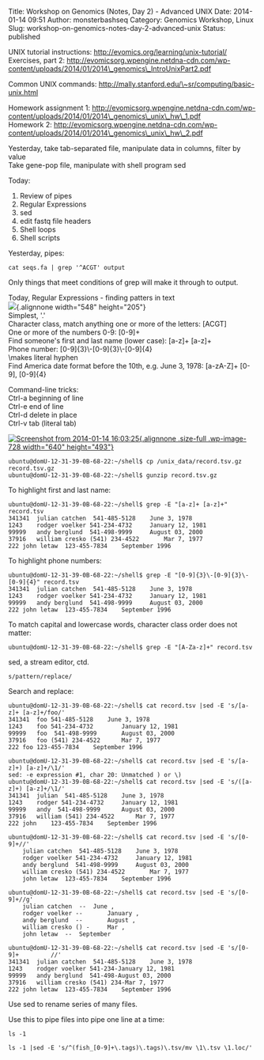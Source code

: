 Title: Workshop on Genomics (Notes, Day 2) - Advanced UNIX
Date: 2014-01-14 09:51
Author: monsterbashseq
Category: Genomics Workshop, Linux
Slug: workshop-on-genomics-notes-day-2-advanced-unix
Status: published

UNIX tutorial instructions: http://evomics.org/learning/unix-tutorial/  
Exercises, part 2:
http://evomicsorg.wpengine.netdna-cdn.com/wp-content/uploads/2014/01/2014\_genomics\_IntroUnixPart2.pdf

Common UNIX commands:
http://mally.stanford.edu/\~sr/computing/basic-unix.html

Homework assignment 1:
http://evomicsorg.wpengine.netdna-cdn.com/wp-content/uploads/2014/01/2014\_genomics\_unix\_hw\_1.pdf  
Homework 2:
http://evomicsorg.wpengine.netdna-cdn.com/wp-content/uploads/2014/01/2014\_genomics\_unix\_hw\_2.pdf

Yesterday, take tab-separated file, manipulate data in columns, filter
by value  
Take gene-pop file, manipulate with shell program sed

Today:  
1. Review of pipes  
2. Regular Expressions  
3. sed  
4. edit fastq file headers  
5. Shell loops  
6. Shell scripts

Yesterday, pipes:

    cat seqs.fa | grep '^ACGT' output

Only things that meet conditions of grep will make it through to output.

Today, Regular Expressions - finding patters in text  
![](http://imgs.xkcd.com/comics/perl_problems.png){.alignnone
width="548" height="205"}  
Simplest, '.'  
Character class, match anything one or more of the letters: \[ACGT\]  
One or more of the numbers 0-9: \[0-9\]+  
Find someone's first and last name (lower case): \[a-z\]+ \[a-z\]+  
Phone number: \[0-9\]{3}\\-\[0-9\]{3}\\-\[0-9\]{4}  
\\makes literal hyphen  
Find America date format before the 10th, e.g. June 3, 1978: \[a-zA-Z\]+
\[0-9\], \[0-9\]{4}

Command-line tricks:  
Ctrl-a beginning of line  
Ctrl-e end of line  
Ctrl-d delete in place  
Ctrl-v tab (literal tab)

[![Screenshot from 2014-01-14
16:03:25](http://monsterbashseq.files.wordpress.com/2014/01/screenshot-from-2014-01-14-160325.png){.alignnone
.size-full .wp-image-728 width="640"
height="493"}](http://monsterbashseq.files.wordpress.com/2014/01/screenshot-from-2014-01-14-160325.png)

    ubuntu@domU-12-31-39-0B-68-22:~/shell$ cp /unix_data/record.tsv.gz record.tsv.gz
    ubuntu@domU-12-31-39-0B-68-22:~/shell$ gunzip record.tsv.gz

To highlight first and last name:

    ubuntu@domU-12-31-39-0B-68-22:~/shell$ grep -E "[a-z]+ [a-z]+" record.tsv
    341341  julian catchen  541-485-5128    June 3, 1978
    1243    rodger voelker 541-234-4732     January 12, 1981 
    99999   andy berglund  541-498-9999     August 03, 2000
    37916   william cresko (541) 234-4522       Mar 7, 1977
    222 john letaw  123-455-7834    September 1996

To highlight phone numbers:

    ubuntu@domU-12-31-39-0B-68-22:~/shell$ grep -E "[0-9]{3}\-[0-9]{3}\-[0-9]{4}" record.tsv
    341341  julian catchen  541-485-5128    June 3, 1978
    1243    rodger voelker 541-234-4732     January 12, 1981 
    99999   andy berglund  541-498-9999     August 03, 2000
    222 john letaw  123-455-7834    September 1996

To match capital and lowercase words, character class order does not
matter:

    ubuntu@domU-12-31-39-0B-68-22:~/shell$ grep -E "[A-Za-z]+" record.tsv

sed, a stream editor, ctd.

    s/pattern/replace/

Search and replace:

    ubuntu@domU-12-31-39-0B-68-22:~/shell$ cat record.tsv |sed -E 's/[a-z]+ [a-z]+/foo/'
    341341  foo 541-485-5128    June 3, 1978
    1243    foo 541-234-4732        January 12, 1981 
    99999   foo  541-498-9999       August 03, 2000
    37916   foo (541) 234-4522      Mar 7, 1977
    222 foo 123-455-7834    September 1996

    ubuntu@domU-12-31-39-0B-68-22:~/shell$ cat record.tsv |sed -E 's/[a-z]+) [a-z]+/\1/'
    sed: -e expression #1, char 20: Unmatched ) or \)
    ubuntu@domU-12-31-39-0B-68-22:~/shell$ cat record.tsv |sed -E 's/([a-z]+) [a-z]+/\1/'
    341341  julian  541-485-5128    June 3, 1978
    1243    rodger 541-234-4732     January 12, 1981 
    99999   andy  541-498-9999      August 03, 2000
    37916   william (541) 234-4522      Mar 7, 1977
    222 john    123-455-7834    September 1996

    ubuntu@domU-12-31-39-0B-68-22:~/shell$ cat record.tsv |sed -E 's/[0-9]+//'
        julian catchen  541-485-5128    June 3, 1978
        rodger voelker 541-234-4732     January 12, 1981 
        andy berglund  541-498-9999     August 03, 2000
        william cresko (541) 234-4522       Mar 7, 1977
        john letaw  123-455-7834    September 1996

    ubuntu@domU-12-31-39-0B-68-22:~/shell$ cat record.tsv |sed -E 's/[0-9]+//g'
        julian catchen  --  June , 
        rodger voelker --       January ,  
        andy berglund  --       August , 
        william cresko () -     Mar , 
        john letaw  --  September 

    ubuntu@domU-12-31-39-0B-68-22:~/shell$ cat record.tsv |sed -E 's/[0-9]+         //'
    341341  julian catchen  541-485-5128    June 3, 1978
    1243    rodger voelker 541-234-January 12, 1981 
    99999   andy berglund  541-498-August 03, 2000
    37916   william cresko (541) 234-Mar 7, 1977
    222 john letaw  123-455-7834    September 1996

Use sed to rename series of many files.

Use this to pipe files into pipe one line at a time:

    ls -1

    ls -1 |sed -E 's/^(fish_[0-9]+\.tags)\.tags)\.tsv/mv \1\.tsv \1.loc/'
